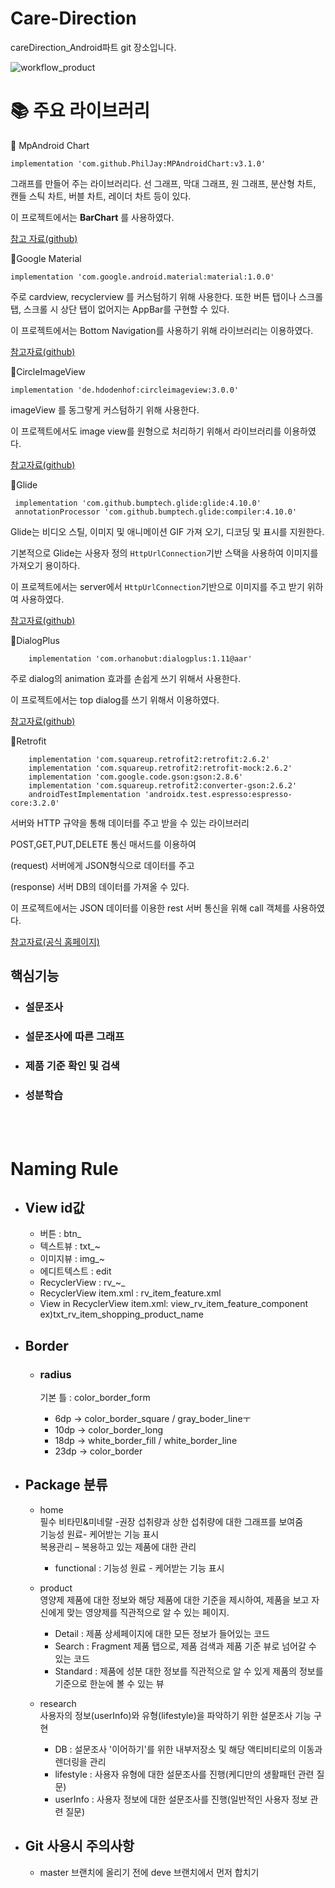 # Care-Direction

careDirection_Android파트 git 장소입니다.


![workflow_product](https://user-images.githubusercontent.com/48307960/71580292-5493d880-2b43-11ea-85c1-4cdc682be3f7.png)



# 📚 주요 라이브러리

📕 MpAndroid Chart

```
implementation 'com.github.PhilJay:MPAndroidChart:v3.1.0'
```

그래프를 만들어 주는 라이브러리다. 선 그래프, 막대 그래프, 원 그래프, 분산형 차트, 캔들 스틱 차트, 버블 차트, 레이더 차트 등이 있다.

이 프로젝트에서는 **BarChart** 를 사용하였다.

[참고 자료(github)](https://github.com/PhilJay/MPAndroidChart)

📕Google Material

```
implementation 'com.google.android.material:material:1.0.0'
```

주로 cardview, recyclerview 를 커스텀하기 위해 사용한다. 또한 버튼 탭이나 스크롤 탭, 스크롤 시 상단 탭이 없어지는 AppBar를 구현할 수 있다.

이 프로젝트에서는 Bottom Navigation를 사용하기 위해 라이브러리는 이용하였다.

[참고자료(github)](https://github.com/material-components/material-components-android)



📕CircleImageView

```
implementation 'de.hdodenhof:circleimageview:3.0.0'
```

 imageView 를 동그랗게 커스텀하기 위해 사용한다. 

이 프로젝트에서도 image view를 원형으로 처리하기 위해서 라이브러리를 이용하였다.

[참고자료(github)](https://github.com/hdodenhof/CircleImageView)



📕Glide

```
 implementation 'com.github.bumptech.glide:glide:4.10.0'
 annotationProcessor 'com.github.bumptech.glide:compiler:4.10.0'
```

Glide는 비디오 스틸, 이미지 및 애니메이션 GIF 가져 오기, 디코딩 및 표시를 지원한다.

기본적으로 Glide는 사용자 정의 `HttpUrlConnection`기반 스택을 사용하여 이미지를 가져오기 용이하다.

 이 프로젝트에서는 server에서 `HttpUrlConnection`기반으로 이미지를 주고 받기 위하여 사용하였다.

[참고자료(github)](https://github.com/bumptech/glide)



📕DialogPlus

```
    implementation 'com.orhanobut:dialogplus:1.11@aar'
```

주로 dialog의 animation 효과를 손쉽게 쓰기 위해서 사용한다.

이 프로젝트에서는 top dialog를 쓰기 위해서 이용하였다.

[참고자료(github)](https://github.com/orhanobut/dialogplus)



📕Retrofit  

```
    implementation 'com.squareup.retrofit2:retrofit:2.6.2'
    implementation 'com.squareup.retrofit2:retrofit-mock:2.6.2'
    implementation 'com.google.code.gson:gson:2.8.6'
    implementation 'com.squareup.retrofit2:converter-gson:2.6.2'
    androidTestImplementation 'androidx.test.espresso:espresso-core:3.2.0'
```

서버와 HTTP 규약을 통해 데이터를 주고 받을 수 있는 라이브러리 



POST,GET,PUT,DELETE 통신 매서드를 이용하여 

(request) 서버에게 JSON형식으로 데이터를 주고

(response) 서버 DB의 데이터를 가져올 수 있다.

이 프로젝트에서는 JSON 데이터를 이용한 rest 서버 통신을 위해 call 객체를 사용하였다.

[참고자료(공식 홈페이지)](https://square.github.io/retrofit/)





## 핵심기능

* ### 설문조사

* ### 설문조사에 따른 그래프 

* ### 제품 기준 확인 및 검색

* ### 성분학습  

  <br><br>

# Naming Rule

* ## View id값

  * 버튼 : btn_
  * 텍스트뷰 : txt_~
  * 이미지뷰 : img_~
  * 에디트텍스트 : edit
  * RecyclerView : rv_~_
  * RecyclerView item.xml : rv_item_feature.xml
  * View in RecyclerView item.xml: view_rv_item_feature_component <br> ex)txt_rv_item_shopping_product_name

  

* ## Border 

  * ### radius

    기본 틀 : color_border_form

    * 6dp  -> color_border_square / gray_boder_lineㅜ
    * 10dp -> color_border_long
    * 18dp -> white_border_fill / white_border_line
    * 23dp -> color_border

* ## Package 분류

  * home  
    필수 비타민&미네랄 -권장 섭취량과 상한 섭취량에 대한 그래프를 보여줌  
    기능성 원료- 케어받는 기능 표시  
    복용관리 – 복용하고 있는 제품에 대한 관리<br>
    * functional : 기능성 원료 - 케어받는 기능 표시 
  * product  
    영양제 제품에 대한 정보와 해당 제품에 대한 기준을 제시하여, 제품을 보고 자신에게 맞는 영양제를 직관적으로 알 수 있는 페이지.  
    * Detail : 제품 상세페이지에 대한 모든 정보가 들어있는 코드   
    * Search : Fragment 제품 탭으로, 제품 검색과 제품 기준 뷰로 넘어갈 수 있는 코드  
    * Standard : 제품에 성분 대한 정보를 직관적으로 알 수 있게 제품의 정보를 기준으로 한눈에 볼 수 있는 뷰

  * research  
    사용자의 정보(userInfo)와 유형(lifestyle)을 파악하기 위한 설문조사 기능 구현
    * DB : 설문조사 '이어하기'를 위한 내부저장소 및 해당 액티비티로의 이동과 렌더링을 관리
    * lifestyle : 사용자 유형에 대한 설문조사를 진행(케디만의 생활패턴 관련 질문)
    * userInfo : 사용자 정보에 대한 설문조사를 진행(일반적인 사용자 정보 관련 질문)

* ## Git 사용시 주의사항

  * master 브랜치에 올리기 전에 deve 브랜치에서 먼저 합치기

  

  
